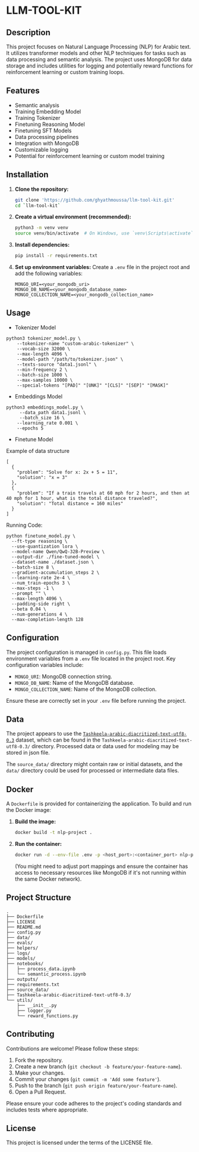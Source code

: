 # LLM-TOOL-KIT

## Description

This project focuses on Natural Language Processing (NLP) for Arabic text. It utilizes transformer models and other NLP techniques for tasks such as data processing and semantic analysis. The project uses MongoDB for data storage and includes utilities for logging and potentially reward functions for reinforcement learning or custom training loops.

## Features

*   Semantic analysis
*   Training Embedding Model
*   Training Tokenizer
*   Finetuning Reasoning Model
*   Finetuning SFT Models
*   Data processing pipelines
*   Integration with MongoDB
*   Customizable logging
*   Potential for reinforcement learning or custom model training

## Installation

1.  **Clone the repository:**
    ```bash
    git clone 'https://github.com/ghyathmoussa/llm-tool-kit.git'
    cd `llm-tool-kit`
    ```
2.  **Create a virtual environment (recommended):**
    ```bash
    python3 -m venv venv
    source venv/bin/activate  # On Windows, use `venv\Scripts\activate`
    ```
3.  **Install dependencies:**
    ```bash
    pip install -r requirements.txt
    ```
4.  **Set up environment variables:**
    Create a `.env` file in the project root and add the following variables:
    ```env
    MONGO_URI=<your_mongodb_uri>
    MONGO_DB_NAME=<your_mongodb_database_name>
    MONGO_COLLECTION_NAME=<your_mongodb_collection_name>
    ```

## Usage

* Tokenizer Model

```
python3 tokenizer_model.py \
    --tokenizer-name "custom-arabic-tokenizer" \
    --vocab-size 32000 \
    --max-length 4096 \
    --model-path "/path/to/tokenizer.json" \
    --texts-source "data1.jsonl" \
    --min-frequency 2 \
    --batch-size 1000 \
    --max-samples 10000 \
    --special-tokens "[PAD]" "[UNK]" "[CLS]" "[SEP]" "[MASK]"
```

* Embeddings Model

```
python3 embeddings_model.py \
     --data_path data1.jsonl \
     --batch_size 16 \
    --learning_rate 0.001 \
    --epochs 5
```

* Finetune Model

Example of data structure

```
[
  {
    "problem": "Solve for x: 2x + 5 = 11",
    "solution": "x = 3"
  },
  {
    "problem": "If a train travels at 60 mph for 2 hours, and then at 40 mph for 1 hour, what is the total distance traveled?",
    "solution": "Total distance = 160 miles"
  }
]
```

Running Code:

```
python finetune_model.py \
  --ft-type reasoning \
  --use-quantization lora \
  --model-name Qwen/QwQ-32B-Preview \
  --output-dir ./fine-tuned-model \
  --dataset-name ./dataset.json \
  --batch-size 8 \
  --gradient-accumulation_steps 2 \
  --learning-rate 2e-4 \
  --num_train-epochs 3 \
  --max-steps -1 \
  --prompt "" \
  --max-length 4096 \
  --padding-side right \
  --beta 0.04 \
  --num-generations 4 \
  --max-completion-length 128
```



## Configuration

The project configuration is managed in `config.py`. This file loads environment variables from a `.env` file located in the project root. Key configuration variables include:

*   `MONGO_URI`: MongoDB connection string.
*   `MONGO_DB_NAME`: Name of the MongoDB database.
*   `MONGO_COLLECTION_NAME`: Name of the MongoDB collection.

Ensure these are correctly set in your `.env` file before running the project.

## Data

The project appears to use the [`Tashkeela-arabic-diacritized-text-utf8-0.3`](https://sourceforge.net/projects/tashkeela/files/Tashkeela-arabic-diacritized-text-utf8-0.3.zip/download) dataset, which can be found in the `Tashkeela-arabic-diacritized-text-utf8-0.3/` directory. Processed data or data used for modeling may be stored in json file.

The `source_data/` directory might contain raw or initial datasets, and the `data/` directory could be used for processed or intermediate data files.



## Docker

A `Dockerfile` is provided for containerizing the application. To build and run the Docker image:

1.  **Build the image:**
    ```bash
    docker build -t nlp-project .
    ```
2.  **Run the container:**
    ```bash
    docker run -d --env-file .env -p <host_port>:<container_port> nlp-project
    ```
    (You might need to adjust port mappings and ensure the container has access to necessary resources like MongoDB if it's not running within the same Docker network).

## Project Structure

```
.
├── Dockerfile
├── LICENSE
├── README.md
├── config.py
├── data/
├── evals/
├── helpers/
├── logs/
├── models/
├── notebooks/
│   ├── process_data.ipynb
│   └── semantic_process.ipynb
├── outputs/
├── requirements.txt
├── source_data/
├── Tashkeela-arabic-diacritized-text-utf8-0.3/
└── utils/
    ├── __init__.py
    ├── logger.py
    └── reward_functions.py
```

## Contributing

Contributions are welcome! Please follow these steps:

1.  Fork the repository.
2.  Create a new branch (`git checkout -b feature/your-feature-name`).
3.  Make your changes.
4.  Commit your changes (`git commit -m 'Add some feature'`).
5.  Push to the branch (`git push origin feature/your-feature-name`).
6.  Open a Pull Request.

Please ensure your code adheres to the project's coding standards and includes tests where appropriate.

## License

This project is licensed under the terms of the LICENSE file.